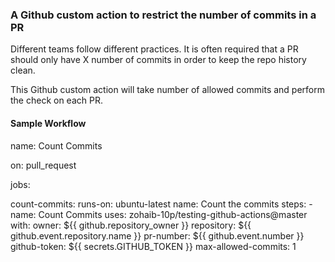 ### A Github custom action to restrict the number of commits in a PR

Different teams follow different practices. It is often required that a PR should only have X number of commits in order to keep the repo history clean.

This Github custom action will take number of allowed commits and perform the check on each PR.

#### Sample Workflow

name: Count Commits

on: pull_request

jobs:

  count-commits:
    runs-on: ubuntu-latest
    name: Count the commits
    steps:
      - name: Count Commits
        uses: zohaib-10p/testing-github-actions@master
        with:
          owner: ${{ github.repository_owner }}
          repository: ${{ github.event.repository.name }}
          pr-number: ${{ github.event.number }}
          github-token: ${{ secrets.GITHUB_TOKEN }}
          max-allowed-commits: 1
